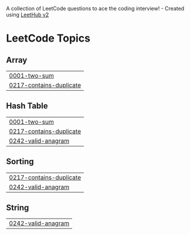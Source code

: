 A collection of LeetCode questions to ace the coding interview! - Created using [LeetHub v2](https://github.com/arunbhardwaj/LeetHub-2.0)
<!---LeetCode Topics Start-->
# LeetCode Topics
## Array
|  |
| ------- |
| [0001-two-sum](https://github.com/Atiq31951/Leetcode/tree/master/0001-two-sum) |
| [0217-contains-duplicate](https://github.com/Atiq31951/Leetcode/tree/master/0217-contains-duplicate) |
## Hash Table
|  |
| ------- |
| [0001-two-sum](https://github.com/Atiq31951/Leetcode/tree/master/0001-two-sum) |
| [0217-contains-duplicate](https://github.com/Atiq31951/Leetcode/tree/master/0217-contains-duplicate) |
| [0242-valid-anagram](https://github.com/Atiq31951/Leetcode/tree/master/0242-valid-anagram) |
## Sorting
|  |
| ------- |
| [0217-contains-duplicate](https://github.com/Atiq31951/Leetcode/tree/master/0217-contains-duplicate) |
| [0242-valid-anagram](https://github.com/Atiq31951/Leetcode/tree/master/0242-valid-anagram) |
## String
|  |
| ------- |
| [0242-valid-anagram](https://github.com/Atiq31951/Leetcode/tree/master/0242-valid-anagram) |
<!---LeetCode Topics End-->
